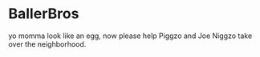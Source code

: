 # BallerBros
yo momma look like an egg, now please help Piggzo and Joe Niggzo take over the neighborhood.
